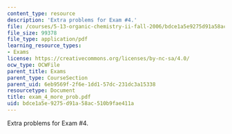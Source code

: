 ```yaml
---
content_type: resource
description: 'Extra problems for Exam #4.'
file: /courses/5-13-organic-chemistry-ii-fall-2006/bdce1a5e9275d91a58ac510b9fae411a_exam_4_more_prob.pdf
file_size: 99378
file_type: application/pdf
learning_resource_types:
- Exams
license: https://creativecommons.org/licenses/by-nc-sa/4.0/
ocw_type: OCWFile
parent_title: Exams
parent_type: CourseSection
parent_uid: 6eb9569f-2f6e-1dd1-57dc-231dc3a15338
resourcetype: Document
title: exam_4_more_prob.pdf
uid: bdce1a5e-9275-d91a-58ac-510b9fae411a
---
```

Extra problems for Exam #4.
